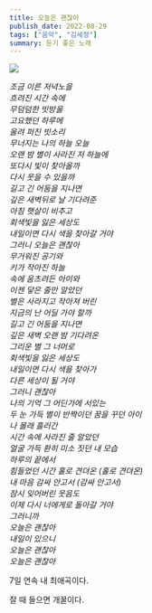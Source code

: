 ```yaml
---
title: 오늘은 괜찮아
publish_date: 2022-08-29
tags: ["음악", "김세정"]
summary: 듣기 좋은 노래
---
```


![](https://i.imgur.com/gQKHYBg.jpg)


_조금 이른 저녁노을  
흐려진 시간 속에  
무덤덤한 빗방울  
고요했던 하루에  
울려 퍼진 빗소리  
무너지는 나의 하늘 오늘  
오랜 밤 별이 사라진 저 하늘에  
또다시 빛이 찾아올까  
다시 웃을 수 있을까  
길고 긴 어둠을 지나면  
깊은 새벽뒤로 날 기다려준  
아침 햇살이 비추고  
회색빛을 잃은 세상도  
내일이면 다시 색을 찾아갈 거야  
그러니 오늘은 괜찮아  
무거워진 공기와  
키가 작아진 하늘  
속에 움츠려든 아이와  
이젠 닿은 줄만 알았던  
별은 사라지고 작아져 버린  
지금의 난 어딜 가야 할까  
길고 긴 어둠을 지나면  
깊은 새벽 오랜 밤 기다려온  
그리운 별 그 너머로  
회색빛을 잃은 세상도  
내일이면 다시 색을 찾아가  
다른 세상이 될 거야  
그러니 괜찮아  
나의 기억 그 어딘가에 서있는  
두 눈 가득 별이 반짝이던 꿈을 꾸던 아이  
나 몰래 흘러간  
시간 속에 사라진 줄 알았던  
얼굴 가득 환히 미소 짓던 내 모습  
하루의 끝에서  
힘들었던 시간 홀로 견뎌온 (홀로 견뎌온)  
내 마음 감싸 안고서 (감싸 안고서)  
잠시 잊어버린 웃음도  
이제 다시 너에게로 돌아갈 거야  
그러니까  
오늘은 괜찮아  
내일이 있으니  
오늘은 괜찮아  
오늘은 괜찮아_

7일 연속 내 최애곡이다.

잘 때 들으면 개꿀이다.